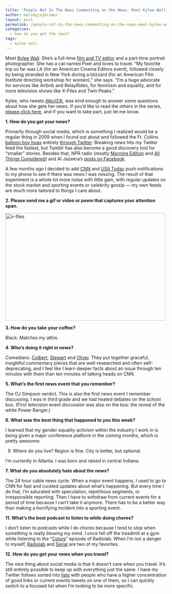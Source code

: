```yaml
---
title: 'People Not In The News Commenting on the News: Meet Kylee Wall'
author: melodyjoykramer
layout: post
permalink: /people-not-in-the-news-commenting-on-the-news-meet-kylee-wall/
categories:
  - how do you get the news?
tags:
  - kylee wall
---
```

Meet [Kylee Wall][1]. She&#8217;s a full-time [film and TV editor][2] and a part-time portrait photographer. She has a cat named Pixel and loves to travel. &#8220;My favorite trip so far was LA (for an American Cinema Editors event), followed closely by being stranded in New York during a blizzard (for an American Film Institute directing workshop for women),&#8221; she says. &#8220;I&#8217;m a huge advocate for services like Airbnb and RelayRides, for feminism and equality, and for more television shows like X-Files and Twin Peaks.&#8221;

Kylee, who tweets [@kyl33t][3], was kind enough to answer some questions about how she gets her news. If you&#8217;d like to read the others in the series, [please click here][4], and if you want to take part, just let me know.

**1. How do you get your news?**

Primarily through social media, which is something I realized would be a regular thing in 2009 when I found out about and followed the Ft. Collins [balloon boy hoax][5] entirely [through Twitter][6]. Breaking news hits my Twitter feed the fastest, but Tumblr has also become a good discovery tool for &#8220;smaller&#8221; stories. Besides that, NPR radio (mostly [Morning Edition][7] and [All Things Considered][8]) and Al Jazeera&#8217;s [posts on Facebook][9].

A few months ago I decided to add [CNN][10] and [USA Today][11] push notifications to my phone to see if there was news I was missing. The result of that experiment is a whole lot more noise with little gain, with regular updates on the stock market and sporting events or celebrity gossip &#8212; my own feeds are much more tailored to things I care about.

**2. Please send me a gif or video or poem that captures your attention span.**

[<img class="alignnone size-full wp-image-385" src="http://www.melodyjk.com/wp-content/uploads/2015/01/tumblr_m49o3t7KDz1rnbsolo1_500.gif" alt="x-files" width="500" height="335" />][12]

**3. How do you take your coffee?**

Black. Matches my attire.

**4. Who&#8217;s doing it right in news?**

Comedians. [Colbert][13], [Stewart][14] and [Oliver][15]. They put together graceful, insightful commentary pieces that are well-researched and often self-deprecating, and I feel like I learn deeper facts about an issue through ten minutes with them than ten minutes of talking heads on CNN.

**5. What&#8217;s the first news event that you remember?**

The OJ Simpson verdict. This is also the first news event I remember discussing. I was in third grade and we had heated debates on the school bus. (First television event discussion was also on the bus: the reveal of the white Power Ranger.)

**6. What was the best thing that happened to you this week?**

I learned that my gender equality activism within the industry I work in is being given a major conference platform in the coming months, which is pretty awesome.

9. Where do you live? Region is fine. City is better, but optional.

I&#8217;m currently in Atlanta. I was born and raised in central Indiana.

**7. What do you absolutely hate about the news?**

The 24 hour cable news cycle. When a major event happens, I used to go to CNN for fast and curated updates about what&#8217;s happening. But every time I do that, I&#8217;m saturated with speculation, repetitious segments, or irresponsible reporting. Then I have to withdraw from current events for a period of time because I can&#8217;t take it anymore. There has to be a better way than making a horrifying incident into a sporting event.

**11. What&#8217;s the best podcast to listen to while doing chores?**

I don&#8217;t listen to podcasts while I do chores because I tend to stop when something is really blowing my mind. I once fell off the treadmill at a gym while listening to the &#8220;[Colors][16]&#8221; episode of Radiolab. When I&#8217;m not a danger to myself, [Radiolab][17] and [Serial][18] are two of my favorites.

**12. How do you get your news when you travel?**

The nice thing about social media is that it doesn&#8217;t care when you travel. It&#8217;s still entirely possible to keep up with everything just the same. I have my Twitter follows sorted into [lists][19] with people who have a higher concentration of good links or current events tweets on one of them, so I can quickly switch to a focused list when I&#8217;m looking to be more specific.

 [1]: http://kyleesportfolio.com/blog/
 [2]: http://kyleesportfolio.com/
 [3]: https://twitter.com/kyl33t
 [4]: http://www.melodyjk.com/category/how-do-you-get-the-news/
 [5]: http://www.npr.org/templates/story/story.php?storyId=113856719
 [6]: https://twitter.com/search?q=balloon%20boy%20since%3A2009-10-19%20until%3A2009-10-23&src=typd
 [7]: http://www.npr.org/programs/morning-edition/
 [8]: http://www.npr.org/programs/all-things-considered/
 [9]: https://www.facebook.com/aljazeera
 [10]: http://www.cnn.com/
 [11]: http://www.usatoday.com/
 [12]: http://www.melodyjk.com/wp-content/uploads/2015/01/tumblr_m49o3t7KDz1rnbsolo1_500.gif
 [13]: http://thecolbertreport.cc.com/
 [14]: http://thedailyshow.cc.com/
 [15]: http://www.iamjohnoliver.com/
 [16]: http://www.radiolab.org/story/211119-colors/
 [17]: http://www.radiolab.org/
 [18]: http://serialpodcast.org/
 [19]: https://twitter.com/kyl33t/lists